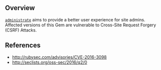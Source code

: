 ## Overview
[`administrate`](https://rubygems.org/gems/administrate) aims to provide a better user experience for site admins.
Affected versions of this Gem are vulnerable to Cross-Site Request Forgery (CSRF) Attacks.

## References
- http://rubysec.com/advisories/CVE-2016-3098
- http://seclists.org/oss-sec/2016/q2/0
